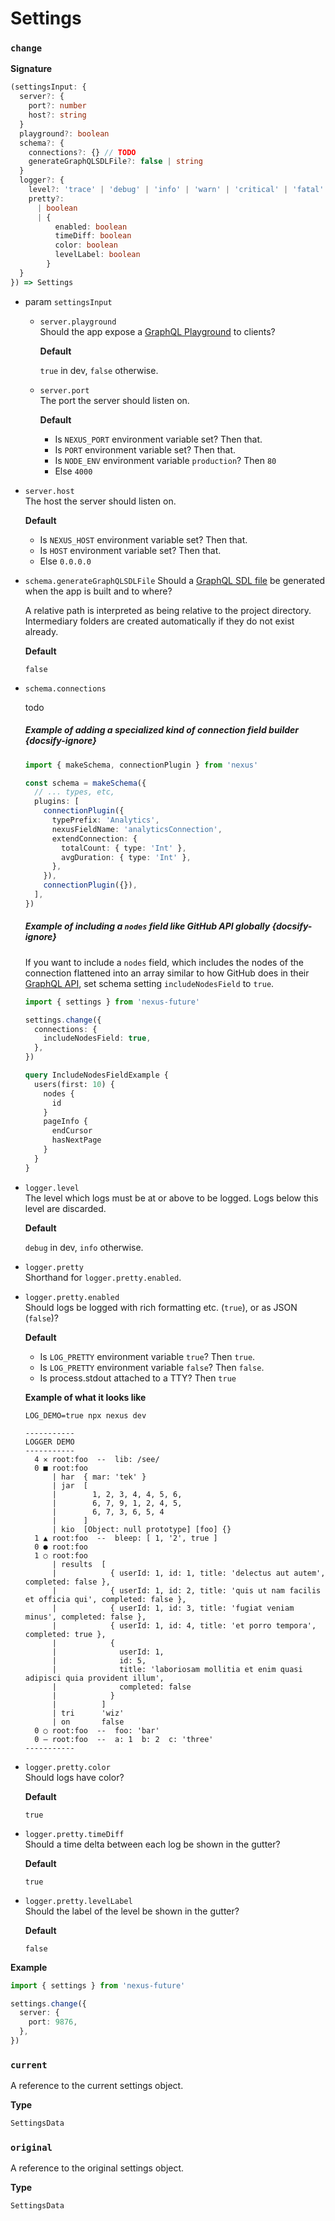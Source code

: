 # Settings

### `change`

**Signature**

<!-- prettier-ignore -->
```ts
(settingsInput: {
  server?: {
    port?: number
    host?: string
  }
  playground?: boolean
  schema?: {
    connections?: {} // TODO
    generateGraphQLSDLFile?: false | string
  }
  logger?: {
    level?: 'trace' | 'debug' | 'info' | 'warn' | 'critical' | 'fatal'
    pretty?:
      | boolean
      | {
          enabled: boolean
          timeDiff: boolean
          color: boolean
          levelLabel: boolean
        }
  }
}) => Settings
```

- param `settingsInput`

  - `server.playground`  
    Should the app expose a [GraphQL Playground](https://github.com/prisma-labs/graphql-playground) to clients?

    **Default**

    `true` in dev, `false` otherwise.

  * `server.port`  
    The port the server should listen on.

    **Default**

    - Is `NEXUS_PORT` environment variable set? Then that.
    - Is `PORT` environment variable set? Then that.
    - Is `NODE_ENV` environment variable `production`? Then `80`
    - Else `4000`

* `server.host`  
  The host the server should listen on.

  **Default**

  - Is `NEXUS_HOST` environment variable set? Then that.
  - Is `HOST` environment variable set? Then that.
  - Else `0.0.0.0`

* `schema.generateGraphQLSDLFile`
  Should a [GraphQL SDL file](https://www.prisma.io/blog/graphql-sdl-schema-definition-language-6755bcb9ce51) be generated when the app is built and to where?

  A relative path is interpreted as being relative to the project directory. Intermediary folders are created automatically if they do not exist already.

  **Default**

  `false`

* `schema.connections`

  todo

  ##### Example of adding a specialized kind of connection field builder {docsify-ignore}

  ```ts
  import { makeSchema, connectionPlugin } from 'nexus'

  const schema = makeSchema({
    // ... types, etc,
    plugins: [
      connectionPlugin({
        typePrefix: 'Analytics',
        nexusFieldName: 'analyticsConnection',
        extendConnection: {
          totalCount: { type: 'Int' },
          avgDuration: { type: 'Int' },
        },
      }),
      connectionPlugin({}),
    ],
  })
  ```

  ##### Example of including a `nodes` field like GitHub API globally {docsify-ignore}

  If you want to include a `nodes` field, which includes the nodes of the connection flattened into an array similar to how GitHub does in their [GraphQL API](https://developer.github.com/v4/), set schema setting `includeNodesField` to `true`.

  ```ts
  import { settings } from 'nexus-future'

  settings.change({
    connections: {
      includeNodesField: true,
    },
  })
  ```

  ```graphql
  query IncludeNodesFieldExample {
    users(first: 10) {
      nodes {
        id
      }
      pageInfo {
        endCursor
        hasNextPage
      }
    }
  }
  ```

- `logger.level`  
  The level which logs must be at or above to be logged. Logs below this level are discarded.

  **Default**

  `debug` in dev, `info` otherwise.

- `logger.pretty`  
  Shorthand for `logger.pretty.enabled`.

* `logger.pretty.enabled`  
  Should logs be logged with rich formatting etc. (`true`), or as JSON (`false`)?

  **Default**

  - Is `LOG_PRETTY` environment variable `true`? Then `true`.
  - Is `LOG_PRETTY` environment variable `false`? Then `false`.
  - Is process.stdout attached to a TTY? Then `true`

  **Example of what it looks like**

  ```
  LOG_DEMO=true npx nexus dev
  ```

  ```
  -----------
  LOGGER DEMO
  -----------
    4 ✕ root:foo  --  lib: /see/
    0 ■ root:foo
        | har  { mar: 'tek' }
        | jar  [
        |        1, 2, 3, 4, 4, 5, 6,
        |        6, 7, 9, 1, 2, 4, 5,
        |        6, 7, 3, 6, 5, 4
        |      ]
        | kio  [Object: null prototype] [foo] {}
    1 ▲ root:foo  --  bleep: [ 1, '2', true ]
    0 ● root:foo
    1 ○ root:foo
        | results  [
        |            { userId: 1, id: 1, title: 'delectus aut autem', completed: false },
        |            { userId: 1, id: 2, title: 'quis ut nam facilis et officia qui', completed: false },
        |            { userId: 1, id: 3, title: 'fugiat veniam minus', completed: false },
        |            { userId: 1, id: 4, title: 'et porro tempora', completed: true },
        |            {
        |              userId: 1,
        |              id: 5,
        |              title: 'laboriosam mollitia et enim quasi adipisci quia provident illum',
        |              completed: false
        |            }
        |          ]
        | tri      'wiz'
        | on       false
    0 ○ root:foo  --  foo: 'bar'
    0 — root:foo  --  a: 1  b: 2  c: 'three'
  -----------
  ```

* `logger.pretty.color`  
  Should logs have color?

  **Default**

  `true`

* `logger.pretty.timeDiff`  
  Should a time delta between each log be shown in the gutter?

  **Default**

  `true`

- `logger.pretty.levelLabel`  
  Should the label of the level be shown in the gutter?

  **Default**

  `false`

**Example**

```ts
import { settings } from 'nexus-future'

settings.change({
  server: {
    port: 9876,
  },
})
```

### `current`

A reference to the current settings object.

**Type**

```ts
SettingsData
```

### `original`

A reference to the original settings object.

**Type**

```ts
SettingsData
```
